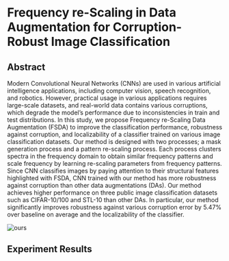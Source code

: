 # Frequency re-Scaling in Data Augmentation for Corruption-Robust Image Classification
## Abstract
Modern Convolutional Neural Networks (CNNs) are used in various artificial intelligence applications, including computer vision, speech recognition, and robotics. However, practical usage in various applications requires large-scale datasets, and real-world data contains various corruptions, which degrade the model’s performance due to inconsistencies in train and test distributions. In this study, we propose Frequency re-Scaling Data Augmentation (FSDA) to improve the classification performance, robustness against corruption, and localizability of a classifier trained on various image classification datasets. Our method is designed with two processes; a mask generation process and a pattern re-scaling process. Each process clusters spectra in the frequency domain to obtain similar frequency patterns and scale frequency by learning re-scaling parameters from frequency patterns. Since CNN classifies images by paying attention to their structural features highlighted with FSDA, CNN trained with our method has more robustness against corruption than other data augmentations (DAs). Our method achieves higher performance on three public image classification datasets such as CIFAR-10/100 and STL-10 than other DAs. In particular, our method significantly improves robustness against various corruption error by 5.47\% over baseline on average and the localizability of the classifier.

![ours](https://user-images.githubusercontent.com/117921416/201263746-1c4b54c0-0370-4768-b35f-55cc256fe88b.png)

## Experiment Results
